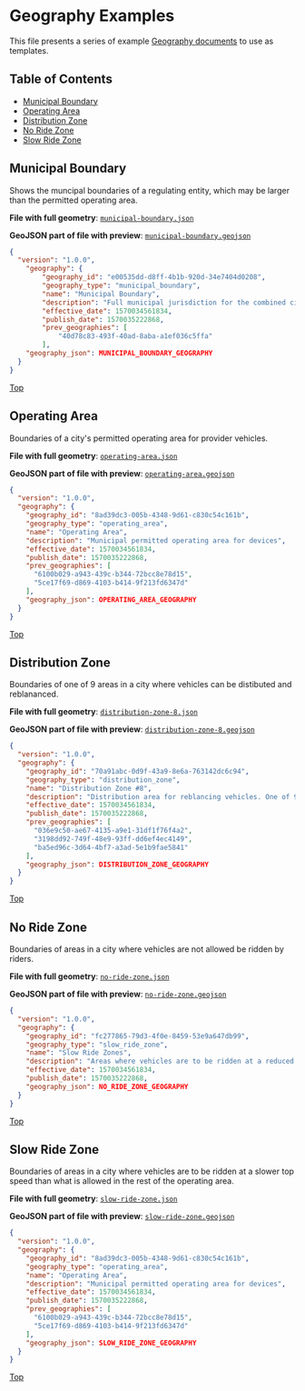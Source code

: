 # Geography Examples

This file presents a series of example [Geography documents](/geography) to use as templates.

## Table of Contents

- [Municipal Boundary](#municipal-boundary)
- [Operating Area](#operating-area)
- [Distribution Zone](#distribution-zone)
- [No Ride Zone](#no-ride-zone)
- [Slow Ride Zone](#slow-ride-zone)

## Municipal Boundary

Shows the muncipal boundaries of a regulating entity, which may be larger than the permitted operating area. 

**File with full geometry**: [`municipal-boundary.json`](municipal-boundary.json)

**GeoJSON part of file with preview**: [`municipal-boundary.geojson`](municipal-boundary.geojson)

```json
{
  "version": "1.0.0",
	"geography": {
		"geography_id": "e00535dd-d8ff-4b1b-920d-34e7404d0208",
		"geography_type": "municipal_boundary",
		"name": "Municipal Boundary",
		"description": "Full municipal jurisdiction for the combined city/county",
		"effective_date": 1570034561834,
		"publish_date": 1570035222868,
		"prev_geographies": [
			"40d78c83-493f-40ad-8aba-a1ef036c5ffa"
		],
    "geography_json": MUNICIPAL_BOUNDARY_GEOGRAPHY
  } 
}
```

[Top](#table-of-contents)

## Operating Area

Boundaries of a city's permitted operating area for provider vehicles. 

**File with full geometry**: [`operating-area.json`](operating-area.json)

**GeoJSON part of file with preview**: [`operating-area.geojson`](operating-area.geojson)

```json
{
  "version": "1.0.0",
  "geography": {
    "geography_id": "8ad39dc3-005b-4348-9d61-c830c54c161b",
    "geography_type": "operating_area",
    "name": "Operating Area",
    "description": "Municipal permitted operating area for devices",
    "effective_date": 1570034561834,
    "publish_date": 1570035222868,
    "prev_geographies": [
      "6100b029-a943-439c-b344-72bcc8e78d15",
      "5ce17f69-d869-4103-b414-9f213fd6347d"
    ],
    "geography_json": OPERATING_AREA_GEOGRAPHY
  } 
}
```

[Top](#table-of-contents)

## Distribution Zone

Boundaries of one of 9 areas in a city where vehicles can be distibuted and reblananced. 

**File with full geometry**: [`distribution-zone-8.json`](distribution-zone.json)

**GeoJSON part of file with preview**: [`distribution-zone-8.geojson`](distribution-zone.geojson)

```json
{
  "version": "1.0.0",
  "geography": {
    "geography_id": "70a91abc-0d9f-43a9-8e6a-763142dc6c94",
    "geography_type": "distribution_zone",
    "name": "Distribution Zone #8",
    "description": "Distribution area for reblancing vehicles. One of 9 zones in the city.",
    "effective_date": 1570034561834,
    "publish_date": 1570035222868,
    "prev_geographies": [
      "036e9c50-ae67-4135-a9e1-31df1f76f4a2",
      "3198dd92-749f-48e9-93ff-dd6ef4ec4149",
      "ba5ed96c-3d64-4bf7-a3ad-5e1b9fae5841"
    ],
    "geography_json": DISTRIBUTION_ZONE_GEOGRAPHY
  } 
}
```

[Top](#table-of-contents)

## No Ride Zone

Boundaries of areas in a city where vehicles are not allowed be ridden by riders. 

**File with full geometry**: [`no-ride-zone.json`](no-ride-zone.json)

**GeoJSON part of file with preview**: [`no-ride-zone.geojson`](no-ride-zone.geojson)

```json
{
  "version": "1.0.0",
  "geography": {
    "geography_id": "fc277865-79d3-4f0e-8459-53e9a647db99",
    "geography_type": "slow_ride_zone",
    "name": "Slow Ride Zones",
    "description": "Areas where vehicles are to be ridden at a reduced top speed",
    "effective_date": 1570034561834,
    "publish_date": 1570035222868,
    "geography_json": NO_RIDE_ZONE_GEOGRAPHY
  } 
}
```

[Top](#table-of-contents)

## Slow Ride Zone

Boundaries of areas in a city where vehicles are to be ridden at a slower top speed than what is allowed in the rest of the operating area.

**File with full geometry**: [`slow-ride-zone.json`](slow-ride-zone.json)

**GeoJSON part of file with preview**: [`slow-ride-zone.geojson`](slow-ride-zone.geojson)

```json
{
  "version": "1.0.0",
  "geography": {
    "geography_id": "8ad39dc3-005b-4348-9d61-c830c54c161b",
    "geography_type": "operating_area",
    "name": "Operating Area",
    "description": "Municipal permitted operating area for devices",
    "effective_date": 1570034561834,
    "publish_date": 1570035222868,
    "prev_geographies": [
      "6100b029-a943-439c-b344-72bcc8e78d15",
      "5ce17f69-d869-4103-b414-9f213fd6347d"
    ],
    "geography_json": SLOW_RIDE_ZONE_GEOGRAPHY
  } 
}
```

[Top](#table-of-contents)

